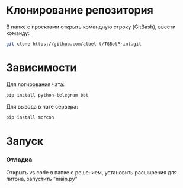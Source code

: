 # Клонирование репозитория
В папке с проектами открыть командную строку (GitBash), ввести команду:
```bash
git clone https://github.com/albel-t/TGBotPrint.git
```
# Зависимости
Для логирования чата:
```bash
pip install python-telegram-bot
```
Для вывода в чате сервера:
```bash
pip install mcrcon
```
# Запуск
### Отладка
Открыть vs code в папке с решением, установить расширения для питона, запустить "main.py"
